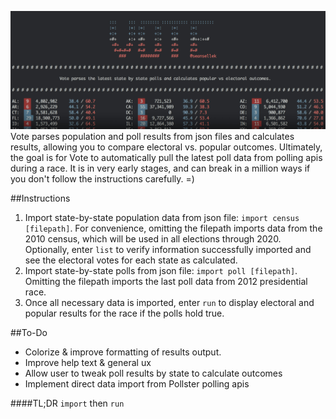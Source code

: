 ![Vote](https://raw.githubusercontent.com/seansellek/Vote/master/images/vote_banner.jpg)
Vote parses population and poll results from json files and calculates results, allowing you to compare electoral vs. popular outcomes. Ultimately, the goal is for Vote to automatically pull the latest poll data from polling apis during a race. It is in very early stages, and can break in a million ways if you don't follow the instructions carefully. =)

##Instructions
1. Import state-by-state population data from json file: `import census [filepath]`. For convenience, omitting the filepath imports data from the 2010 census, which will be used in all elections through 2020. Optionally, enter `list` to verify information successfully imported and see the electoral votes for each state as calculated.
2. Import state-by-state polls from json file: `import poll [filepath]`. Omitting the filepath imports the last poll data from 2012 presidential race.
3. Once all necessary data is imported, enter `run` to display electoral and popular results for the race if the polls hold true.

##To-Do
* Colorize & improve formatting of results output.
* Improve help text & general ux
* Allow user to tweak poll results by state to calculate outcomes
* Implement direct data import from Pollster polling apis

####TL;DR
`import` then `run`
